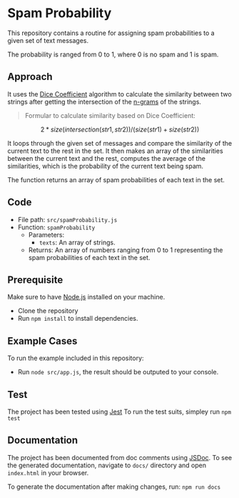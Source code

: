 # Spam Probability

This repository contains a routine for assigning spam probabilities to a given set of text messages.

The probability is ranged from 0 to 1, where 0 is no spam and 1 is spam.

## Approach

It uses the [Dice Coefficient](https://en.wikipedia.org/wiki/Dice%27s_coefficient) algorithm to calculate the similarity between two strings after getting the intersection of the [n-grams](https://en.wikipedia.org/wiki/N-gram) of the strings.

> Formular to calculate similarity based on Dice Coefficient:

```math
2 * size(intersection(str1, str2)) / (size(str1) + size(str2))
```

It loops through the given set of messages and compare the similarity of the current text to the rest in the set. It then makes an array of the similarities between the current text and the rest, computes the average of the similarities, which is the probability of the current text being spam.

The function returns an array of spam probabilities of each text in the set.

## Code

- File path: `src/spamProbability.js`
- Function: `spamProbability`
  - Parameters:
    - `texts`: An array of strings.
  - Returns: An array of numbers ranging from 0 to 1 representing the spam probabilities of each text in the set.

## Prerequisite

Make sure to have [Node.js](http://nodejs.org) installed on your machine.

- Clone the repository
- Run `npm install` to install dependencies.

## Example Cases

To run the example included in this repository:

- Run `node src/app.js`, the result should be outputed to your console.

## Test

The project has been tested using [Jest](https://github.com/facebook/jest)
To run the test suits, simpley run `npm test`

## Documentation

The project has been documented from doc comments using [JSDoc](https://jsdoc.app). To see the generated documentation, navigate to `docs/` directory and open `index.html` in your browser.

To generate the documentation after making changes, run:
`npm run docs`
